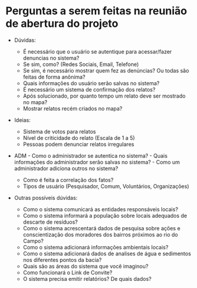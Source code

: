 # Perguntas a serem feitas na reunião de abertura do projeto

- Dúvidas:

  - É necessário que o usuário se autentique para acessar/fazer denuncias no sistema?
  - Se sim, como? (Redes Sociais, Email, Telefone)
  - Se sim, é necessário mostrar quem fez as denúncias? Ou todas são feitas de forma anônima?
  - Quais informações do usuário serão salvas no sistema?
  - É necessário um sistema de confirmação dos relatos?
  - Após solucionado, por quanto tempo um relato deve ser mostrado no mapa?
  - Mostrar relatos recém criados no mapa?

- Ideias:
  - Sistema de votos para relatos
  - Nível de criticidade do relato (Escala de 1 a 5)
  - Pessoas podem denunciar relatos irregulares

* ADM - Como o administrador se autentica no sistema? - Quais informações do administrador serão salvas no sistema? - Como um administrador adiciona outros no sistema?
  - Como é feita a correlação dos fatos?
  - Tipos de usuário (Pesquisador, Comum, Voluntários, Organizações)
  
* Outras possíveis dúvidas:
  - Como o sistema comunicará as entidades responsáveis locais?
  - Como o sistema informará a população sobre locais adequados de descarte de resíduos?
  - Como o sistema acrescentará dados de pesquisa sobre ações e conscientização dos moradores dos bairros próximos ao rio do Campo?
  - Como o sistema adicionará informações ambientais locais?
  - Como o sistema adicionará dados de analises de água e sedimentos nos diferentes pontos da bacia?
  - Quais são as áreas do sistema que você imaginou?
  - Como funcionará o Link de Convite?
  - O sistema precisa emitir relatórios? De quais dados?
